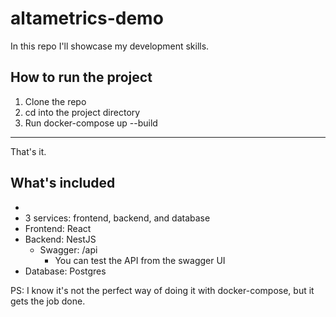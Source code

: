 # altametrics-demo
In this repo I'll showcase my development skills.

## How to run the project
1. Clone the repo
2. cd into the project directory
3. Run docker-compose up --build

---
That's it. 

## What's included
 - 
- 3 services: frontend, backend, and database
- Frontend: React
- Backend: NestJS
  - Swagger: /api 
    - You can test the API from the swagger UI
- Database: Postgres

PS: I know it's not the perfect way of doing it with docker-compose, but it gets the job done.

